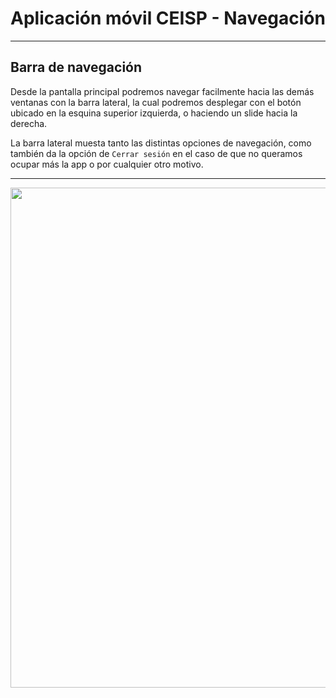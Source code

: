 # Aplicación móvil CEISP - Navegación
---




<a name="section-1"></a>
## Barra de navegación

Desde la pantalla principal podremos navegar facilmente hacia las demás ventanas con la barra lateral, la cual podremos desplegar con el botón ubicado en la esquina superior izquierda, o haciendo un slide hacia la derecha.

La barra lateral muesta tanto las distintas opciones de navegación, como también da la opción de `Cerrar sesión` en el caso de que no queramos ocupar más la app o por cualquier otro motivo.

---


<img src="{{asset('screenshot/barra-lateral.png')}}" style="height:800px;"></img>  


